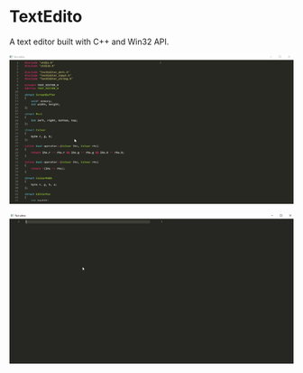 # TextEdito
 A text editor built with C++ and Win32 API. 

![](gifs/TextEditor_Scroll.gif)

![](gifs/TextEditor_Type.gif)